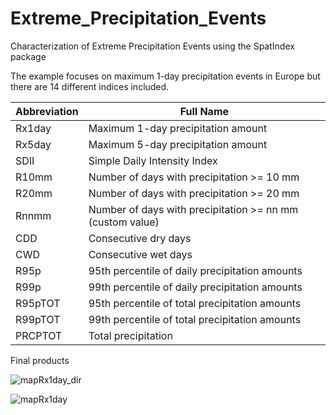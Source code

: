 # Extreme_Precipitation_Events
Characterization of Extreme Precipitation Events using the SpatIndex package

The example focuses on maximum 1-day precipitation events in Europe but there are 14 different indices included.

| Abbreviation | Full Name                                      |
|--------------|------------------------------------------------|
| Rx1day       | Maximum 1-day precipitation amount            |
| Rx5day       | Maximum 5-day precipitation amount            |
| SDII         | Simple Daily Intensity Index                   |
| R10mm        | Number of days with precipitation >= 10 mm     |
| R20mm        | Number of days with precipitation >= 20 mm     |
| Rnnmm        | Number of days with precipitation >= nn mm (custom value) |
| CDD          | Consecutive dry days                           |
| CWD          | Consecutive wet days                           |
| R95p         | 95th percentile of daily precipitation amounts|
| R99p         | 99th percentile of daily precipitation amounts|
| R95pTOT      | 95th percentile of total precipitation amounts|
| R99pTOT      | 99th percentile of total precipitation amounts|
| PRCPTOT      | Total precipitation                            |




Final products

![mapRx1day_dir](https://github.com/juan-andriv/Extreme_Precipitation_Events/assets/163057641/d80155d5-9795-4189-84b1-f6c3fe11127b)

![mapRx1day](https://github.com/juan-andriv/Extreme_Precipitation_Events/assets/163057641/fc5a6164-2075-4165-9267-53c2df043015)
